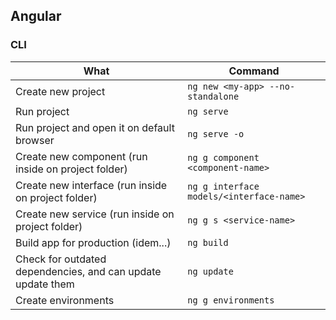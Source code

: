 ## Angular ##

### CLI ###

|What|Command|
|---|---|
|Create new project|`ng new <my-app> --no-standalone`|
|Run project|`ng serve`|
|Run project and open it on default browser|`ng serve -o`|
|Create new component (run inside on project folder)|`ng g component <component-name>`|
|Create new interface (run inside on project folder)|`ng g interface models/<interface-name>`|
|Create new service (run inside on project folder)|`ng g s <service-name>`|
|Build app for production (idem...)|`ng build`|
|Check for outdated dependencies, and can update update them|`ng update`|
|Create environments|`ng g environments`|